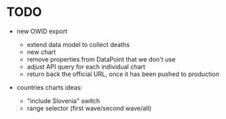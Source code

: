# TODO

- new OWID export
    - extend data model to collect deaths
    - new chart
    - remove properties from DataPoint that we don't use
    - adjust API query for each individual chart
    - return back the official URL, once it has been pushed to production

- countries charts ideas:
    - "include Slovenia" switch
    - range selector (first wave/second wave/all)